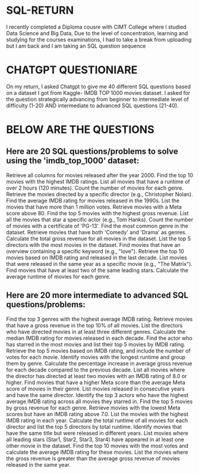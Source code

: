 # SQL-RETURN
I recently completed a Diploma cousre with CIMT College where I studied Data Science and Big Data, Due to the level of concentration, learning and studying for the courses examinations, I had to take a break from uploading but I am back and I am taking an SQL question sequence

# CHATGPT QUESTIONIARE
On my return, I asked Chatgpt to give me 40 different SQL questions based on a dataset I got from Kaggle- IMDB TOP 1000 movies dataset.
I asked for the question strategically advancing from beginner to intermediate level of difficulty (1-20) AND intermediate to advanced SQL questions (21-40). 

# BELOW ARE THE QUESTIONS
## Here are 20 SQL questions/problems to solve using the 'imdb_top_1000' dataset:

Retrieve all columns for movies released after the year 2000.
Find the top 10 movies with the highest IMDB ratings.
List all movies that have a runtime of over 2 hours (120 minutes).
Count the number of movies for each genre.
Retrieve the movies directed by a specific director (e.g., Christopher Nolan).
Find the average IMDB rating for movies released in the 1990s.
List the movies that have more than 1 million votes.
Retrieve movies with a Meta score above 80.
Find the top 5 movies with the highest gross revenue.
List all the movies that star a specific actor (e.g., Tom Hanks).
Count the number of movies with a certificate of 'PG-13'.
Find the most common genre in the dataset.
Retrieve movies that have both 'Comedy' and 'Drama' as genres.
Calculate the total gross revenue for all movies in the dataset.
List the top 5 directors with the most movies in the dataset.
Find movies that have an overview containing a specific keyword (e.g., "love").
Retrieve the top 10 movies based on IMDB rating and released in the last decade.
List movies that were released in the same year as a specific movie (e.g., "The Matrix").
Find movies that have at least two of the same leading stars.
Calculate the average runtime of movies for each genre.

## Here are 20 more intermediate to advanced SQL questions/problems:

Find the top 3 genres with the highest average IMDB rating.
Retrieve movies that have a gross revenue in the top 10% of all movies.
List the directors who have directed movies in at least three different genres.
Calculate the median IMDB rating for movies released in each decade.
Find the actor who has starred in the most movies and list their top 5 movies by IMDB rating.
Retrieve the top 5 movies based on IMDB rating, and include the number of votes for each movie.
Identify movies with the longest runtime and group them by genre.
Calculate the percentage increase in average gross revenue for each decade compared to the previous decade.
List all movies where the director has directed at least two movies with an IMDB rating of 8.0 or higher.
Find movies that have a higher Meta score than the average Meta score of movies in their genre.
List movies released in consecutive years and have the same director.
Identify the top 3 actors who have the highest average IMDB rating across all movies they starred in.
Find the top 5 movies by gross revenue for each genre.
Retrieve movies with the lowest Meta scores but have an IMDB rating above 7.0.
List the movies with the highest IMDB rating in each year.
Calculate the total runtime of all movies for each director and list the top 5 directors by total runtime.
Identify movies that have the same title but were released in different years.
List movies where all leading stars (Star1, Star2, Star3, Star4) have appeared in at least one other movie in the dataset.
Find the top 10 movies with the most votes and calculate the average IMDB rating for these movies.
List the movies where the gross revenue is greater than the average gross revenue of movies released in the same year.
